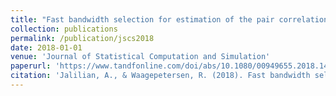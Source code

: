 ```yaml
---
title: "Fast bandwidth selection for estimation of the pair correlation function"
collection: publications
permalink: /publication/jscs2018
date: 2018-01-01
venue: 'Journal of Statistical Computation and Simulation'
paperurl: 'https://www.tandfonline.com/doi/abs/10.1080/00949655.2018.1428606'
citation: 'Jalilian, A., & Waagepetersen, R. (2018). Fast bandwidth selection for estimation of the pair correlation function. <i>Journal of Statistical Computation and Simulation</i>, 88(10), 2001-2011.'
---
```

